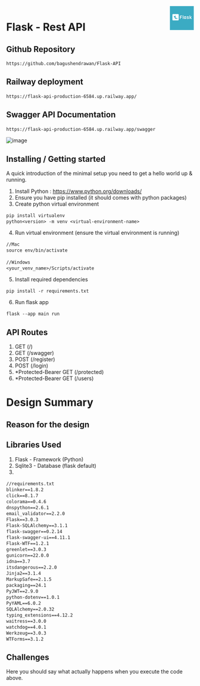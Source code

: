 <img src="./api/static/logo.png" alt="Logo of the project" align="right" width=64 height=64>

# Flask - Rest API

## Github Repository

```shell
https://github.com/bagushendrawan/Flask-API
```

## Railway deployment

```shell
https://flask-api-production-6584.up.railway.app/
```

## Swagger API Documentation

```shell
https://flask-api-production-6584.up.railway.app/swagger
```

![image](https://github.com/user-attachments/assets/a85943e3-3de6-4013-9b06-eee69d4f450d)



## Installing / Getting started

A quick introduction of the minimal setup you need to get a hello world up &
running.

1. Install Python : https://www.python.org/downloads/
2. Ensure you have pip installed (it should comes with python packages)
3. Create python virtual environment

```shell
pip install virtualenv
python<version> -m venv <virtual-environment-name>
```

4. Run virtual environment (ensure the virtual environment is running)
   
```shell
//Mac
source env/bin/activate

//Windows
<your_venv_name>/Scripts/activate
```

5. Install required dependencies
   
```shell
pip install -r requirements.txt
```

6. Run flask app
   
```shell
flask --app main run
```

## API Routes
1. GET (/)
2. GET (/swagger)
3. POST (/register)
4. POST (/login)
5. *Protected-Bearer GET (/protected)
6. *Protected-Bearer GET (/users)


# Design Summary

## Reason for the design

## Libraries Used

1. Flask - Framework (Python)
2. Sqlite3 - Database (flask default)
3. 

```shell
//requirements.txt
blinker==1.8.2
click==8.1.7
colorama==0.4.6
dnspython==2.6.1
email_validator==2.2.0
Flask==3.0.3
Flask-SQLAlchemy==3.1.1
flask-swagger==0.2.14
flask-swagger-ui==4.11.1
Flask-WTF==1.2.1
greenlet==3.0.3
gunicorn==22.0.0
idna==3.7
itsdangerous==2.2.0
Jinja2==3.1.4
MarkupSafe==2.1.5
packaging==24.1
PyJWT==2.9.0
python-dotenv==1.0.1
PyYAML==6.0.2
SQLAlchemy==2.0.32
typing_extensions==4.12.2
waitress==3.0.0
watchdog==4.0.1
Werkzeug==3.0.3
WTForms==3.1.2
```


## Challenges
Here you should say what actually happens when you execute the code above.
